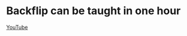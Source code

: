 # Backflip can be taught in one hour
[YouTube](https://www.youtube.com/watch?v=E8f-giFxN8Q)

<!-- #evergreen -->

<!-- {BearID:D3A9D310-251A-49B0-B4E6-BE713A38921D-91861-00001617167A9E41} -->
